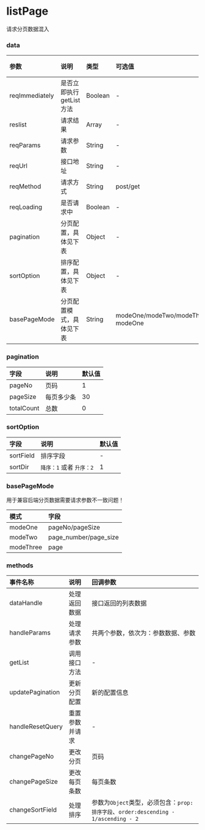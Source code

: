 # listPage

请求分页数据混入

### data

参数|说明|类型|可选值|默认值
:-|:-|:-|:-|:-
reqImmediately | 是否立即执行 getList 方法 | Boolean | - | true
reslist | 请求结果 | Array | - | -
reqParams | 请求参数 | String | - | -
reqUrl | 接口地址 | String | - | -
reqMethod | 请求方式 | String | post/get | post
reqLoading | 是否请求中 | Boolean | - | false
pagination | 分页配置，具体见下表 | Object | - | -
sortOption | 排序配置，具体见下表 | Object | - | -
basePageMode | 分页配置模式，具体见下表 | String | modeOne/modeTwo/modeThree/ modeOne

### pagination

字段|说明|默认值
:-|:-|:-
pageNo | 页码 | 1
pageSize | 每页多少条 | 30
totalCount | 总数 | 0

### sortOption

字段|说明|默认值
:-|:-|:-
sortField | 排序字段 | -
sortDir | `降序：1` 或者 `升序：2` | 1

### basePageMode

用于兼容后端分页数据需要请求参数不一致问题！

模式|字段
:-|:-
modeOne | pageNo/pageSize
modeTwo | page_number/page_size
modeThree | page

### methods

事件名称|说明|回调参数
:-|:-|:-
dataHandle | 处理返回数据 | 接口返回的列表数据
handleParams | 处理请求参数 | 共两个参数，依次为：参数数据、参数
getList | 调用接口方法 | -
updatePagination | 更新分页配置 | 新的配置信息
handleResetQuery | 重置参数并请求 | -
changePageNo | 更改分页 | 页码
changePageSize | 更改每页条数 | 每页条数
changeSortField | 处理排序 | 参数为`Object`类型，必须包含：`prop:排序字段`、`order:descending - 1/ascending - 2`
